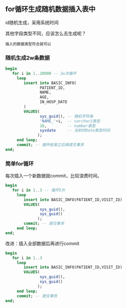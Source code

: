 
## for循环生成随机数据插入表中

id随机生成，采用系统时间

其他字段类型不同，应该怎么去生成呢？
```text
插入的数据类型符合就可以
```


### 随机生成2w条数据

```sql
begin
   for i in 1..20000 -- 2w次循环
     loop
        insert into BASIC_INFO(
               PATIENT_ID,
			   NAME,
			   AGE,
			   IN_HOSP_DATE
        ) 
        VALUES(
               sys_guid(), -- 随机字符串
               'NAME_'+i,  -- varchar2类型
               18,         -- number类型
               sysdate     -- 当前的Date类型时间
              );    
     end loop;
     commit; -- 循环结束之后再提交事务  
end;
```


### 简单for循环

每次插入一个新数据就commit，比较浪费时间。
```sql
begin
   for i in 1..3 -- 循环3次
     loop
        insert into BASIC_INFO(PATIENT_ID,VISIT_ID) 
        VALUES(
               sys_guid(),
               sys_guid()    
              );
        commit; -- 提交事务      
     end loop;
end;
```

改进：插入全部数据后再进行commit
```sql
begin
   for i in 1..3
     loop
        insert into BASIC_INFO(PATIENT_ID,VISIT_ID) 
        VALUES(
               sys_guid(),
               sys_guid()    
              );    
     end loop;
     commit; -- 提交事务  
end;
```
